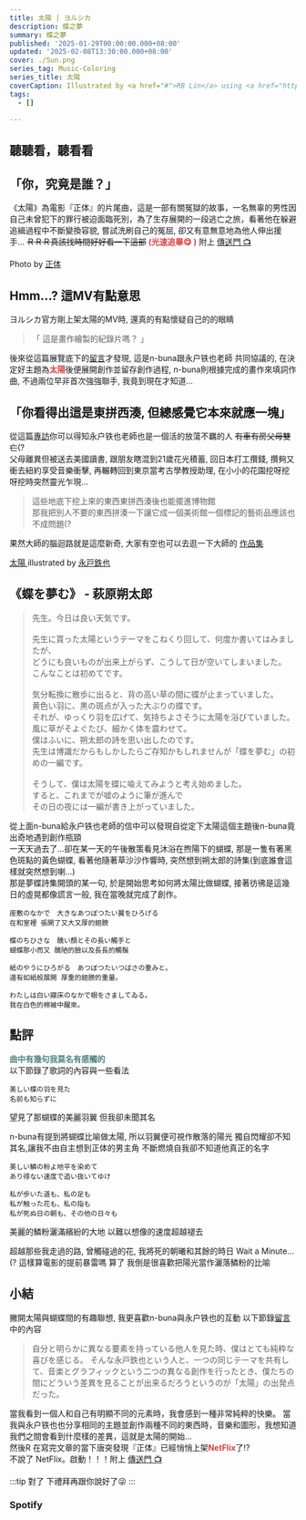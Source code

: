 ```yaml
---
title: 太陽 | ヨルシカ 
description: 蝶之夢
summary: 蝶之夢
published: '2025-01-29T00:00:00.000+08:00'
updated: '2025-02-08T13:30:00.000+08:00'
cover: ./Sun.png
series_tag: Music-Coloring
series_title: 太陽
coverCaption: Illustrated by <a href="#">RB Lin</a> using <a href="https://procreate.com/" target="_blank">Procreate</a>
tags:
  - []
  
---
```


<script lang="ts">
  import Youtube from '$lib/components/youtube.svelte'
  import Custom from '$custom/custom.svelte'
  import Spotify from '$lib/components/spotify.svelte'
  import Folder from '$lib/components/folder.svelte'

  let configFolder = [
    { name: 'QWER.config.js', icon: 'i-vscode-icons-file-type-typescript-official' },
    { name: 'site.ts', icon: 'i-bxs-file-js' }
  ]
</script>



## 聽聽看，聽看看
<Youtube id="estQOcRRaKk"/>

## 「你，究竟是誰？」
《太陽》為電影『正体』的片尾曲，這是一部有關冤獄的故事，一名無辜的男性因自己未曾犯下的罪行被迫面臨死別，為了生存展開的一段逃亡之旅，看著他在躲避追緝過程中不斷變換容貌, 嘗試洗刷自己的冤屈, 卻又有意無意地為他人伸出援手...  ~~ＲＲＲ真該找時間好好看一下這部~~ <b style="color:#dd3e43">(光速追畢😋 )</b> 附上
<a href="https://www.netflix.com/search?q=faceless&jbv=81709654" target="_blank">傳送門 📺 </a> <br/>

<ImgZoom src="/music_coloring/sun/movie.png" alt="Entilty" class="h-full object-cover" width="550" height="309">
Photo by <a href="https://movies.shochiku.co.jp/shotai-movie/" target="_blank">正体</a>
</ImgZoom>

## Hmm...? 這MV有點意思
ヨルシカ官方剛上架太陽的MV時, 還真的有點懷疑自己的的眼睛<br/>
>「 這是畫作繪製的紀錄片嗎？ 」


後來從這篇展覽底下的<a href="https://yorushika.com/feature/exhibition_sun?lang=zh-tw#commentArea" target="_blank">留言</a>才發現, 這是n-buna跟永户铁也老師 共同協議的, 在決定好主題為<b style="color:#dd3e43">太陽</b>後便展開創作並留存創作過程, n-buna則根據完成的畫作來填詞作曲, 不過兩位早非首次強強聯手, 我竟到現在才知道...<br/>
<Youtube id="Qgj3xHRlGr8"/>

## 「你看得出這是東拼西湊, 但總感覺它本來就應一塊」
從這篇<a href="https://www.biede.com/tetsuyanagato-interview-cicidadao/" target="_blank">專訪</a>你可以得知永户铁也老師也是一個活的放蕩不羈的人
~~有車有房父母雙亡~~(? <br/>
父母離異但被送去美國讀書, 跟朋友瞎混到21歲花光積蓄, 回日本打工攢錢, 攢夠又衝去紐約享受音樂衝擊, 再輾轉回到東京當考古學教授助理, 在小小的花園挖呀挖呀挖時突然靈光乍現...
>這些地底下挖上來的東西東拼西湊後也能擺進博物館<br/>
那我把別人不要的東西拼湊一下讓它成一個美術館一個標記的藝術品應該也不成問題(?

果然大師的腦迴路就是這麼新奇, 大家有空也可以去逛一下大師的
<a href="https://www.instagram.com/tetsuyanagato/" target="_blank">作品集</a>

<ImgZoom src="/music_coloring/sun/sun_drawing.png" alt="sun_drawing" class="h-full object-cover" width="550" height="309"><a href="https://www.instagram.com/p/DC-jEAOh3iK/" target="_blank"> 太陽 </a>
  illustrated by  <a href="https://www.instagram.com/tetsuyanagato/" target="_blank">永戸鉄也</a>
</ImgZoom>

## 《蝶を夢む》 - 萩原朔太郎

>先生。今日は良い天気です。<br/><br/>
先生に貰った太陽というテーマをこねくり回して、何度か書いてはみましたが、<br/>
どうにも良いものが出来上がらず、こうして日が空いてしまいました。<br/>
こんなことは初めてです。<br/><br/>
気分転換に散歩に出ると、背の高い草の間に蝶が止まっていました。<br/>
黄色い羽に、黒の斑点が入った大ぶりの蝶です。<br/>
それが、ゆっくり羽を広げて、気持ちよさそうに太陽を浴びていました。<br/>
風に草がそよぐたび、細かく体を震わせて。<br/>
僕はふいに、朔太郎の詩を思い出したのです。<br/>
先生は博識だからもしかしたらご存知かもしれませんが「蝶を夢む」の初めの一編です。<br/><br/>
そうして、僕は太陽を蝶に喩えてみようと考え始めました。<br/>
すると、これまでが嘘のように筆が進んで<br/>
その日の夜には一編が書き上がっていました。<br/>

從上面n-buna給永户铁也老師的信中可以發現自從定下太陽這個主題後n-buna竟出奇地遇到創作瓶頸<br/>
一天天過去了...卻在某一天的午後散策看見沐浴在煦陽下的蝴蝶, 那是一隻有著黑色斑點的黃色蝴蝶, 看著他隨著草沙沙作響時, 突然想到朔太郎的詩集(到底誰會這樣就突然想到喇...)<br/>
那是夢蝶詩集開頭的某一句, 於是開始思考如何將太陽比做蝴蝶, 接著彷彿是這幾日的虛晃都像謊言一般, 我在當晚就完成了創作。

```
座敷のなかで　大きなあつぼつたい翼をひろげる
在和室裡 張開了又大又厚的翅膀

蝶のちひさな　醜い顏とその長い觸手と
蝴蝶那小而又 醜陋的臉以及長長的觸鬚

紙のやうにひろがる　あつぼつたいつばさの重みと。
還有如紙般展開 厚重的翅膀的重量。

わたしは白い寢床のなかで眼をさましてゐる。
我在白色的棉被中醒來。
```


## 點評
<b style="color:#4c8181">曲中有幾句我莫名有感觸的</b><br/>
以下節錄了歌詞的內容與一些看法<br/>

```
美しい蝶の羽を見た
名前も知らずに
```
望見了那蝴蝶的美麗羽翼
但我卻未聞其名

n-buna有提到將蝴蝶比喻做太陽, 所以羽翼便可視作散落的陽光
獨自閃耀卻不知其名,讓我不由自主想到正体的男主角
不斷燃燒自我卻不知道他真正的名字

```
美しい鱗の粉よ地平を染めて
あり得ない速度で追い抜いてゆけ

私が歩いた道も、私の足も
私が触った花も、私の指も
私が死ぬ日の朝も、その他の日々も
```
美麗的鱗粉灑滿繽紛的大地
以難以想像的速度超越褪去

超越那些我走過的路, 曾觸碰過的花, 我將死的朝曦和其餘的時日
Wait a Minute...(? 這樣算電影的提前暴雷嗎
算了 我倒是很喜歡把陽光當作灑落鱗粉的比喻

## 小結 
撇開太陽與蝴蝶間的有趣聯想, 我更喜歡n-buna與永户铁也的互動
以下節錄<a href="https://yorushika.com/feature/exhibition_sun?lang=zh-tw#commentArea" target="_blank">留言</a>中的內容
>自分と明らかに異なる要素を持っている他人を見た時、僕はとても純粋な喜びを感じる。
そんな永戸鉄也という人と、一つの同じテーマを共有して、音楽とグラフィックという二つの異なる創作を行ったとき、僕たちの間にどういう差異を見ることが出来るだろうというのが「太陽」の出発点だった。

當我看到一個人和自己有明顯不同的元素時，我會感到一種非常純粹的快樂。
當我與永户铁也也分享相同的主題並創作兩種不同的東西時，音樂和圖形，我想知道我們之間會看到什麼樣的差異，這就是太陽的開始...<br/>
然後R 在寫完文章的當下唐突發現『正体』已經悄悄上架<b style="color:#dd3e43">NetFlix</b>了!?<br/>
不說了 NetFlix。啟動！！！附上
<a href="https://www.netflix.com/search?q=faceless&jbv=81709654" target="_blank">傳送門 📺 </a>

:::tip 對了
下禮拜再跟你說好了😜
:::
### Spotify
<Spotify id="1JNQLqxqvwHDekTfOhs4wu"/>
